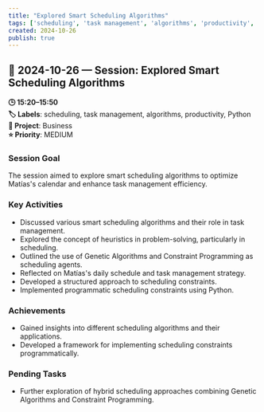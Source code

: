 ```yaml
---
title: "Explored Smart Scheduling Algorithms"
tags: ['scheduling', 'task management', 'algorithms', 'productivity', 'Python']
created: 2024-10-26
publish: true
---
```


## 📅 2024-10-26 — Session: Explored Smart Scheduling Algorithms

**🕒 15:20–15:50**  
**🏷️ Labels**: scheduling, task management, algorithms, productivity, Python  
**📂 Project**: Business  
**⭐ Priority**: MEDIUM  


### Session Goal
The session aimed to explore smart scheduling algorithms to optimize Matías's calendar and enhance task management efficiency.

### Key Activities
- Discussed various smart scheduling algorithms and their role in task management.
- Explored the concept of heuristics in problem-solving, particularly in scheduling.
- Outlined the use of Genetic Algorithms and Constraint Programming as scheduling agents.
- Reflected on Matías's daily schedule and task management strategy.
- Developed a structured approach to scheduling constraints.
- Implemented programmatic scheduling constraints using Python.

### Achievements
- Gained insights into different scheduling algorithms and their applications.
- Developed a framework for implementing scheduling constraints programmatically.

### Pending Tasks
- Further exploration of hybrid scheduling approaches combining Genetic Algorithms and Constraint Programming.

